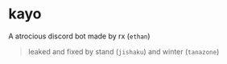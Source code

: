 # kayo
A atrocious discord bot made by rx (`ethan`)
> leaked and fixed by stand (`jishaku`) and winter (`tanazone`)
